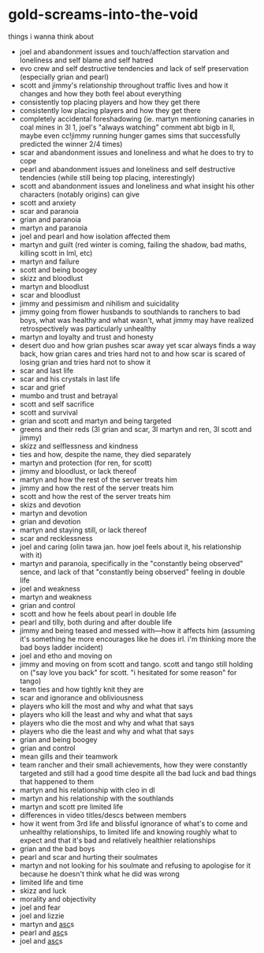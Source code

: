 # gold-screams-into-the-void

things i wanna think about
- joel and abandonment issues and touch/affection starvation and loneliness and self blame and self hatred
- evo crew and self destructive tendencies and lack of self preservation (especially grian and pearl)
- scott and jimmy's relationship throughout traffic lives and how it changes and how they both feel about everything
- consistently top placing players and how they get there
- consistently low placing players and how they get there
- completely accidental foreshadowing (ie. martyn mentioning canaries in coal mines in 3l 1, joel's "always watching" comment abt bigb in ll, maybe even cc!jimmy running hunger games sims that successfully predicted the winner 2/4 times)
- scar and abandonment issues and loneliness and what he does to try to cope
- pearl and abandonment issues and loneliness and self destructive tendencies (while still being top placing, interestingly)
- scott and abandonment issues and loneliness and what insight his other characters (notably origins) can give
- scott and anxiety
- scar and paranoia
- grian and paranoia
- martyn and paranoia
- joel and pearl and how isolation affected them
- martyn and guilt (red winter is coming, failing the shadow, bad maths, killing scott in lml, etc)
- martyn and failure
- scott and being boogey
- skizz and bloodlust
- martyn and bloodlust
- scar and bloodlust
- jimmy and pessimism and nihilism and suicidality
- jimmy going from flower husbands to southlands to ranchers to bad boys, what was healthy and what wasn't, what jimmy may have realized retrospectively was particularly unhealthy
- martyn and loyalty and trust and honesty
- desert duo and how grian pushes scar away yet scar always finds a way back, how grian cares and tries hard not to and how scar is scared of losing grian and tries hard not to show it
- scar and last life
- scar and his crystals in last life
- scar and grief
- mumbo and trust and betrayal
- scott and self sacrifice
- scott and survival
- grian and scott and martyn and being targeted
- greens and their reds (3l grian and scar, 3l martyn and ren, 3l scott and jimmy)
- skizz and selflessness and kindness
- ties and how, despite the name, they died separately
- martyn and protection (for ren, for scott)
- jimmy and bloodlust, or lack thereof
- martyn and how the rest of the server treats him
- jimmy and how the rest of the server treats him
- scott and how the rest of the server treats him
- skizs and devotion
- martyn and devotion
- grian and devotion
- martyn and staying still, or lack thereof
- scar and recklessness
- joel and caring (olin tawa jan. how joel feels about it, his relationship with it)
- martyn and paranoia, specifically in the "constantly being observed" sence, and lack of that "constantly being observed" feeling in double life
- joel and weakness
- martyn and weakness
- grian and control
- scott and how he feels about pearl in double life
- pearl and tilly, both during and after double life
- jimmy and being teased and messed with—how it affects him (assuming it's something he more encourages like he does irl. i'm thinking more the bad boys ladder incident)
- joel and etho and moving on
- jimmy and moving on from scott and tango. scott and tango still holding on ("say love you back" for scott. "i hesitated for some reason" for tango)
- team ties and how tightly knit they are
- scar and ignorance and obliviousness
- players who kill the most and why and what that says
- players who kill the least and why and what that says
- players who die the most and why and what that says
- players who die the least and why and what that says
- grian and being boogey
- grian and control
- mean gills and their teamwork
- team rancher and their small achievements, how they were constantly targeted and still had a good time despite all the bad luck and bad things that happened to them
- martyn and his relationship with cleo in dl
- martyn and his relationship with the southlands
- martyn and scott pre limited life
- differences in video titles/descs between members
- how it went from 3rd life and blissful ignorance of what's to come and unhealthy relationships, to limited life and knowing roughly what to expect and that it's bad and relatively healthier relationships
- grian and the bad boys
- pearl and scar and hurting their soulmates
- martyn and not looking for his soulmate and refusing to apologise for it because he doesn't think what he did was wrong
- limited life and time
- skizz and luck
- morality and objectivity
- joel and fear
- joel and lizzie
- martyn and [asc](<https://en.m.wikipedia.org/wiki/Altered_state_of_consciousness>)s
- pearl and [asc](<https://en.m.wikipedia.org/wiki/Altered_state_of_consciousness>)s
- joel and [asc](<https://en.m.wikipedia.org/wiki/Altered_state_of_consciousness>)s

